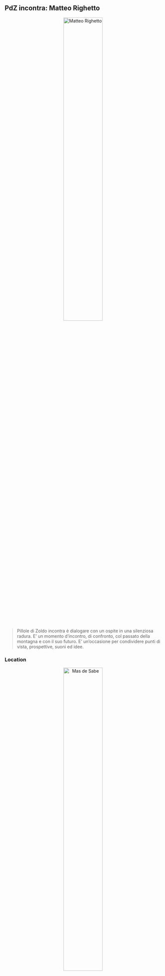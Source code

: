 ## PdZ incontra: Matteo Righetto

<p align="center">
    <img width="50%" src="../IMG_0169.webp" alt="Matteo Righetto"/>
</p>

>Pillole di Zoldo incontra è dialogare con un ospite in una silenziosa radura. E’ un momento d’incontro, di confronto, col passato della montagna e con il suo futuro. E’ un’occasione per condividere punti di vista, prospettive, suoni ed idee.


### Location

<p align="center">
    <img width="50%" src="../IMG_4030.webp" alt="Mas de Sabe"/>
</p>

La Val di Zoldo è rimasta fuori dal greto del torrente del turismo di massa. Questo ne ha preservato quasi intatto il legame con la tradizione. È un mugo solitario tra le rocce di un ghiaione, il gorgoglìo di un ruscello nel cuore del bosco.
Il vento della modernità qui non ha levigato la spigolosa affumicata scorza dei tabià, le fontane centenarie in stretti vicoli di pietra. È un laboratorio di raccolta di dettagli, scenario di storie sbiadite ma mai realmente morte.
Spesso si tende a guardare al futuro con timore ed incertezza. Eppure gli alberi che si slanciano più in alto sono anche quelli con le radici avvinghiate più a fondo al suolo. Il Mas de Sabe respira ricordi, ha un battito vitale tutto suo, e sembra l’orologio attorno al quale ruotano come pianeti gli elementi naturali che lo circondano.
Un edificio testimone del passato che sta per imbarcarsi in un nuovo viaggio, ancora una volta precursore dell’avanzare del tempo, quasi sentisse la responsabilità di guidare la Valle verso nuovi orizzonti.


### Temi

Quale futuro aspetta la montagna? Rispondere a questo quesito è molto difficile, e il farlo presuppone dialogo, fantasia, sogni e paure. 
L’obiettivo di Pillole di Zoldo incontra è quello di entrare a fondo nell’intimità della montagna, nel rapporto silenzioso che ognuno instaura con lei. Di capire il valore dei ricordi, dei luoghi abbandonati, di tutti quegli importantissimi dettagli insignificanti che rendono un posto unico. Delineare il valore del recupero, della cultura e delle tradizioni. Della lentezza in un mondo che corre veloce.
Altri valori invece sono un punto fermo ed indiscusso, come l’ecosostenibilità. L’intero evento sarà il più possibile ecosostenibile: non si raggiungerà Costa (il punto di partenza della passeggiata) in auto, ma con una navetta o a piedi. Ci si sdraierà nel prato, e se si dovessero produrre rifiuti saranno presenti contenitori per la raccolta differenziata.


### L’ospite

Il protagonista del dialogo, con cui esploreremo i temi dei suoi libri profondamente legati alla montagna e proveremo ad immaginare un futuro per essa, è Matteo Righetto. 

Matteo Righetto ha esordito con Savana Padana (TEA, 2012), seguito dai romanzi La pelle dell’orso (Guanda, 2013), da cui è stato tratto un film con Marco Paolini, Apri gli occhi (TEA, 2016, vincitore del Premio della Montagna Cortina d’Ampezzo), Dove porta la neve (TEA, 2017) e I prati dopo di noi (Feltrinelli, 2020).
Per Mondadori ha scritto la trilogia Senza Patria – che comprende i romanzi L’anima della frontiera (2017), L’ultima patria (2018), La terra promessa (2019) – e, insieme a Mauro Corona, Il passo del vento (2019).
La sua trilogia è diventata un caso letterario internazionale con traduzioni in molti Paesi, tra cui Stati Uniti, Gran Bretagna, Canada, Australia, Germania, Olanda.
Per il Teatro Stabile del Veneto ha scritto Da qui alla Luna, portato in scena da Andrea Pennacchi e L'anno dei sette inverni, finalista in diversi festival cinematografici internazionali dedicati alla montagna.
Nel 2019 ha ricevuto il Premio Internazionale Dolomiti UNESCO.

[<img width="50%" src="../videorighetto.webp" alt="Video"/>](www.youtube.com/watch?v=kWWyrJryFl8&t=18s)




